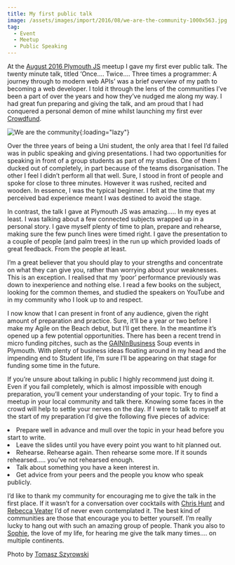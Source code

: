 ```yaml
---
title: My first public talk
image: /assets/images/import/2016/08/we-are-the-community-1000x563.jpg
tag:
  - Event
  - Meetup
  - Public Speaking
---
```

<span style="font-weight: 400;">At the </span>[<span style="font-weight: 400;">August 2016 Plymouth JS</span>](http://www.meetup.com/The-THINQTANQ-Events-Meetups-and-More-in-Plymouth/events/231769139/) <span style="font-weight: 400;">meetup I gave my first ever public talk. The twenty minute talk, titled ‘Once…. Twice…. Three times a programmer: A journey through to modern web APIs’ was a brief overview of my path to becoming a web developer. I told it through the lens of the communities I’ve been a part of over the years and how they’ve nudged me along my way. I had great fun preparing and giving the talk, and am proud that I had conquered a personal demon of mine whilst launching my first ever </span>[<span style="font-weight: 400;">Crowdfund</span>](http://www.crowdfunder.co.uk/west-cornwall-photography-expedition)<span style="font-weight: 400;">.</span>

![We are the community](/assets/images/import/2016/08/we-are-the-community-1000x563.jpg){:loading="lazy"}

<span style="font-weight: 400;">Over the three years of being a Uni student, the only area that I feel I&#8217;d failed was in public speaking and giving presentations. I had two opportunities for speaking in front of a group students as part of my studies. One of them I ducked out of completely, in part because of the teams disorganisation. The other I feel I didn’t perform all that well. Sure, I stood in front of people and spoke for close to three minutes. However it was rushed, recited and wooden. In essence, I was the typical beginner. I felt at the time that my perceived bad experience meant I was destined to avoid the stage.</span>

<span style="font-weight: 400;">In contrast, the talk I gave at Plymouth JS was amazing….. In my eyes at least. I was talking about a few connected subjects wrapped up in a personal story. I gave myself plenty of time to plan, prepare and rehearse, making sure the few punch lines were timed right. I gave the presentation to a couple of people (and palm trees) in the run up which provided loads of great feedback. From the people at least.</span>

<span style="font-weight: 400;">I’m a great believer that you should play to your strengths and concentrate on what they can give you, rather than worrying about your weaknesses. This is an exception. I realised that my ‘poor’ performance previously was down to inexperience and nothing else. I read a few books on the subject, looking for the common themes, and studied the speakers on YouTube and in my community who I look up to and respect.</span>

<span style="font-weight: 400;">I now know that I can present in front of any audience, given the right amount of preparation and practice. Sure, it’ll be a year or two before I make my Agile on the Beach debut, but I’ll get there. In the meantime it’s opened up a few potential opportunities. There has been a recent trend in micro funding pitches, such as the </span>[<span style="font-weight: 400;">GAINInBusiness</span>](https://gaininbusiness.com/) <span style="font-weight: 400;">Soup events in Plymouth. With plenty of business ideas floating around in my head and the impending end to Student life, I’m sure I’ll be appearing on that stage for funding some time in the future.</span>

<span style="font-weight: 400;">If you&#8217;re unsure about talking in public I highly recommend just doing it. Even if you fail completely, which is almost impossible with enough preparation, you’ll cement your understanding of your topic. Try to find a meetup in your local community and talk there. Knowing some faces in the crowd will help to settle your nerves on the day. If I were to talk to myself at the start of my preparation I’d give the following five pieces of advice:</span>

<li style="font-weight: 400;">
  <span style="font-weight: 400;">Prepare well in advance and mull over the topic in your head before you start to write.</span>
</li>
<li style="font-weight: 400;">
  <span style="font-weight: 400;">Leave the slides until you have every point you want to hit planned out.</span>
</li>
<li style="font-weight: 400;">
  <span style="font-weight: 400;">Rehearse. Rehearse again. Then rehearse some more. If it sounds rehearsed….. you’ve not rehearsed enough.</span>
</li>
<li style="font-weight: 400;">
  <span style="font-weight: 400;">Talk about something you have a keen interest in.</span>
</li>
<li style="font-weight: 400;">
  <span style="font-weight: 400;">Get advice from your peers and the people you know who speak publicly.</span>
</li>

<span style="font-weight: 400;">I’d like to thank my community for encouraging me to give the talk in the first place. If it wasn’t for a conversation over cocktails with </span>[<span style="font-weight: 400;">Chris Hunt</span>](https://twitter.com/thisisthechris) <span style="font-weight: 400;">and </span>[<span style="font-weight: 400;">Rebecca Veater</span>](https://twitter.com/RyVeata) <span style="font-weight: 400;">I’d of never even contemplated it. The best kind of communities are those that encourage you to better yourself. I’m really lucky to hang out with such an amazing group of people. Thank you also to </span>[<span style="font-weight: 400;">Sophie</span>](https://twitter.com/SophiePZ1)<span style="font-weight: 400;">, the love of my life, for hearing me give the talk many times…. on multiple continents.</span>

Photo by [Tomasz Szyrowski](https://twitter.com/tszyrowski)

